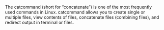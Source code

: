 The catcommand (short for “concatenate”) is one of the most frequently used commands in Linux. catcommand allows you to create single or multiple files, view contents of files, concatenate files (combining files), and redirect output in terminal or files.